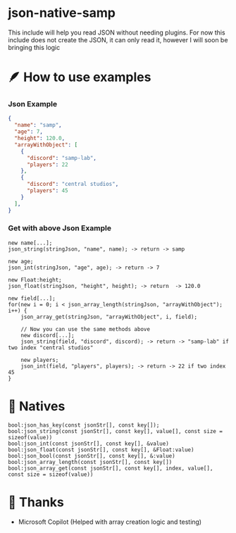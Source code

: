 # json-native-samp
This include will help you read JSON without needing plugins. For now this include does not create the JSON, it can only read it, however I will soon be bringing this logic

# 🪶 How to use examples
### Json Example
```json
{
  "name": "samp",
  "age": 7,
  "height": 120.0,
  "arrayWithObject": [
    {
      "discord": "samp-lab",
      "players": 22
    },
    {
      "discord": "central studios",
      "players": 45  
    }
  ],
}
```

### Get with above Json Example
```pawn
new name[...]; 
json_string(stringJson, "name", name); -> return -> samp

new age;
json_int(stringJson, "age", age); -> return -> 7

new Float:height;
json_float(stringJson, "height", height); -> return  -> 120.0

new field[...];
for(new i = 0; i < json_array_length(stringJson, "arrayWithObject"); i++) {
    json_array_get(stringJson, "arrayWithObject", i, field);

    // Now you can use the same methods above
    new discord[...];
    json_string(field, "discord", discord); -> return -> "samp-lab" if two index "central studios"
  
    new players;
    json_int(field, "players", players); -> return -> 22 if two index 45
}
```

# 🚀 Natives
```pawn
bool:json_has_key(const jsonStr[], const key[]);
bool:json_string(const jsonStr[], const key[], value[], const size = sizeof(value))
bool:json_int(const jsonStr[], const key[], &value)
bool:json_float(const jsonStr[], const key[], &Float:value)
bool:json_bool(const jsonStr[], const key[], &:value)
bool:json_array_length(const jsonStr[], const key[])
bool:json_array_get(const jsonStr[], const key[], index, value[], const size = sizeof(value))
```

# 🤍 Thanks
- Microsoft Copilot (Helped with array creation logic and testing)
